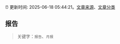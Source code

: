 :alarm_clock: 更新时间: 2025-06-18 05:44:21。[文章来源](/README.md)、[文章分类](/TAGS.md)

## 报告


> 关键字：`报告`、`月报`




